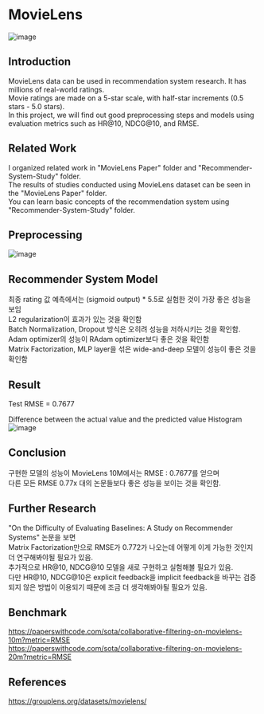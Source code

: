 # MovieLens

![image](https://user-images.githubusercontent.com/87184009/127741772-e7dce7af-1d76-4720-a320-6a87f695c1c8.png)

## Introduction

MovieLens data can be used in recommendation system research. It has millions of real-world ratings. \
Movie ratings are made on a 5-star scale, with half-star increments (0.5 stars - 5.0 stars). \
In this project, we will find out good preprocessing steps and models using evaluation metrics such as HR@10, NDCG@10, and RMSE.

## Related Work

I organized related work in "MovieLens Paper" folder and "Recommender-System-Study" folder. \
The results of studies conducted using MovieLens dataset can be seen in the "MovieLens Paper" folder. \
You can learn basic concepts of the recommendation system using "Recommender-System-Study" folder.

## Preprocessing

![image](https://user-images.githubusercontent.com/87184009/135739589-75deb6de-054a-4060-9f47-5b2537b5631c.png)

## Recommender System Model
최종 rating 값 예측에서는 (sigmoid output) * 5.5로 실험한 것이 가장 좋은 성능을 보임 \
L2 regularization이 효과가 있는 것을 확인함 \
Batch Normalization, Dropout 방식은 오히려 성능을 저하시키는 것을 확인함. \
Adam optimizer의 성능이 RAdam optimizer보다 좋은 것을 확인함 \
Matrix Factorization, MLP layer을 섞은 wide-and-deep 모델이 성능이 좋은 것을 확인함

## Result

Test RMSE = 0.7677

Difference between the actual value and the predicted value Histogram\
![image](https://user-images.githubusercontent.com/87184009/135738882-dd9aa3f7-549a-4858-bd20-ba4c83c17d36.png)

## Conclusion
구현한 모델의 성능이 MovieLens 10M에서는 RMSE : 0.7677를 얻으며 \
다른 모든 RMSE 0.77x 대의 논문들보다 좋은 성능을 보이는 것을 확인함.

## Further Research
"On the Difficulty of Evaluating Baselines: A Study on Recommender Systems" 논문을 보면 \
Matrix Factorization만으로 RMSE가 0.772가 나오는데 어떻게 이게 가능한 것인지 더 연구해봐야될 필요가 있음. \
추가적으로 HR@10, NDCG@10 모델을 새로 구현하고 실험해볼 필요가 있음. \
다만 HR@10, NDCG@10은 explicit feedback을 implicit feedback을 바꾸는 검증되지 않은 방법이 이용되기 때문에 조금 더 생각해봐야될 필요가 있음.

## Benchmark
https://paperswithcode.com/sota/collaborative-filtering-on-movielens-10m?metric=RMSE \
https://paperswithcode.com/sota/collaborative-filtering-on-movielens-20m?metric=RMSE

## References
https://grouplens.org/datasets/movielens/
